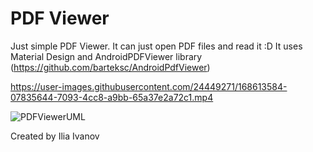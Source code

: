 # PDF Viewer
Just simple PDF Viewer. It can just open PDF files and read it :D
It uses Material Design and AndroidPDFViewer library (https://github.com/barteksc/AndroidPdfViewer)

https://user-images.githubusercontent.com/24449271/168613584-07835644-7093-4cc8-a9bb-65a37e2a72c1.mp4

![PDFViewerUML](https://user-images.githubusercontent.com/24449271/169977319-e298c560-4a99-4054-91a0-ee501a7e047e.png)

Created by Ilia Ivanov
